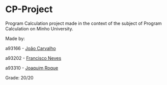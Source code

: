 # CP-Project

Program Calculation project made in the context of the subject of Program Calculation on Minho University.

Made by:

a93166 - [João Carvalho](https://github.com/joaoca93166)

a93202 - [Francisco Neves](https://github.com/franl08)

a93310 - [Joaquim Roque](https://github.com/jtmr05)

Grade: 20/20
